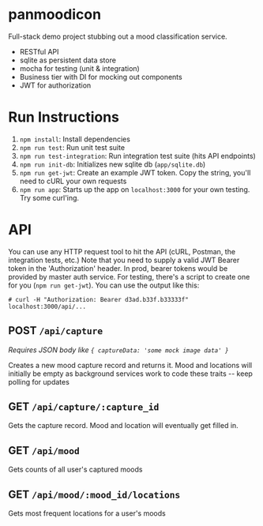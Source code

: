 # panmoodicon

Full-stack demo project stubbing out a mood classification service.

- RESTful API
- sqlite as persistent data store
- mocha for testing (unit & integration)
- Business tier with DI for mocking out components
- JWT for authorization

# Run Instructions

1. `npm install`: Install dependencies
1. `npm run test`: Run unit test suite
1. `npm run test-integration`: Run integration test suite (hits API endpoints)
1. `npm run init-db`: Initializes new sqlite db (`app/sqlite.db`)
1. `npm run get-jwt`: Create an example JWT token.  Copy the string, you'll need to cURL your own requests
1. `npm run app`: Starts up the app on `localhost:3000` for your own testing. Try some curl'ing.

# API

You can use any HTTP request tool to hit the API (cURL, Postman, the integration tests, etc.)
Note that you need to supply a valid JWT Bearer token in the 'Authorization' header.
In prod, bearer tokens would be provided by master auth service.  For testing, there's a script
to create one for you (`npm run get-jwt`).  You can use the output like this:

```
# curl -H "Authorization: Bearer d3ad.b33f.b33333f" localhost:3000/api/...
```


## POST `/api/capture`
*Requires JSON body like `{ captureData: 'some mock image data' }`*

Creates a new mood capture record and returns it.  Mood and locations will
initially be empty as background services work to code these traits -- keep polling
for updates

## GET `/api/capture/:capture_id`
Gets the capture record.  Mood and location will eventually get filled in.

## GET `/api/mood`
Gets counts of all user's captured moods

## GET `/api/mood/:mood_id/locations`
Gets most frequent locations for a user's moods
